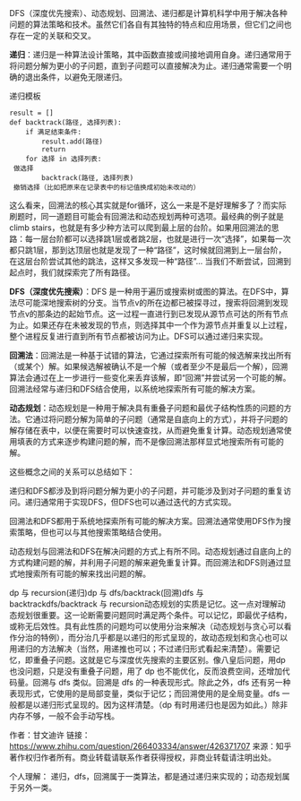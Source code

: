 DFS（深度优先搜索）、动态规划、回溯法、递归都是计算机科学中用于解决各种问题的算法策略和技术。虽然它们各自有其独特的特点和应用场景，但它们之间也存在一定的关联和交叉。

**递归**：递归是一种算法设计策略，其中函数直接或间接地调用自身。递归通常用于将问题分解为更小的子问题，直到子问题可以直接解决为止。递归通常需要一个明确的退出条件，以避免无限递归。

递归模板
```
result = []
def backtrack(路径, 选择列表):
    if 满足结束条件:
        result.add(路径)
        return
    for 选择 in 选择列表:
 做选择
        backtrack(路径, 选择列表)
 撤销选择（比如把原来在记录表中的标记值换成初始未改动的）

```
这么看来，回溯法的核心其实就是for循环，这么一来是不是好理解多了？而实际刷题时，同一道题目可能会有回溯法和动态规划两种可选项。最经典的例子就是climb stairs，也就是有多少种方法可以爬到最上层的台阶。如果用回溯法的思路：每一层台阶都可以选择跳1层或者跳2层，也就是进行一次“选择”，如果每一次都只跳1层，那到达顶层也就是发现了一种“路径”，这时候就回溯到上一层台阶，在这层台阶尝试其他的跳法，这样又多发现一种“路径”… 当我们不断尝试，回溯到起点时，我们就探索完了所有路径。

**DFS（深度优先搜索）**：DFS 是一种用于遍历或搜索树或图的算法。在DFS中，算法尽可能深地搜索树的分支。当节点v的所在边都已被探寻过，搜索将回溯到发现节点v的那条边的起始节点。这一过程一直进行到已发现从源节点可达的所有节点为止。如果还存在未被发现的节点，则选择其中一个作为源节点并重复以上过程，整个进程反复进行直到所有节点都被访问为止。DFS可以通过递归来实现。

**回溯法**：回溯法是一种基于试错的算法，它通过探索所有可能的候选解来找出所有（或某个）解。如果候选解被确认不是一个解（或者至少不是最后一个解），回溯算法会通过在上一步进行一些变化来丢弃该解，即“回溯”并尝试另一个可能的解。回溯法经常与递归和DFS结合使用，以系统地探索所有可能的解决方案。

**动态规划**：动态规划是一种用于解决具有重叠子问题和最优子结构性质的问题的方法。它通过将问题分解为简单的子问题（通常是自底向上的方式），并将子问题的解存储在表中，以便在需要时可以快速查找，从而避免重复计算。动态规划通常使用填表的方式来逐步构建问题的解，而不是像回溯法那样显式地搜索所有可能的解。

这些概念之间的关系可以总结如下：

递归和DFS都涉及到将问题分解为更小的子问题，并可能涉及到对子问题的重复访问。递归通常用于实现DFS，但DFS也可以通过迭代的方式实现。

回溯法和DFS都用于系统地探索所有可能的解决方案。回溯法通常使用DFS作为搜索策略，但也可以与其他搜索策略结合使用。

动态规划与回溯法和DFS在解决问题的方式上有所不同。动态规划通过自底向上的方式构建问题的解，并利用子问题的解来避免重复计算。而回溯法和DFS则通过显式地搜索所有可能的解来找出问题的解。


dp 与 recursion(递归)dp 与 dfs/backtrack(回溯)dfs 与 backtrackdfs/backtrack 与 recursion动态规划的实质是记忆。这一点对理解动态规划很重要。这一论断需要问题同时满足两个条件。可以记忆，即最优子结构，或称无后效性。具有此性质的问题均可以使用分治来解决（动态规划与贪心可以看作分治的特例），而分治几乎都是以递归的形式呈现的，故动态规划和贪心也可以用递归的方法解决（当然，用递推也可以；不过递归形式看起来清楚）。需要记忆，即重叠子问题。这就是它与深度优先搜索的主要区别。像八皇后问题，用dp也没问题，只是没有重叠子问题，用了 dp 也不能优化，反而浪费空间，还增加代码量。回溯与 dfs 类似。回溯是 dfs 的一种表现形式。除此之外，dfs 还有另一种表现形式，它使用的是局部变量，类似于记忆；而回溯使用的是全局变量。dfs 一般都是以递归形式呈现的。因为这样清楚。（dp 有时用递归也是因为如此。）除非内存不够，一般不会手动写栈。

作者：甘文迪许
链接：https://www.zhihu.com/question/266403334/answer/426371707
来源：知乎
著作权归作者所有。商业转载请联系作者获得授权，非商业转载请注明出处。

个人理解：
递归，dfs，回溯属于一类算法，都是通过递归来实现的；动态规划属于另外一类。
